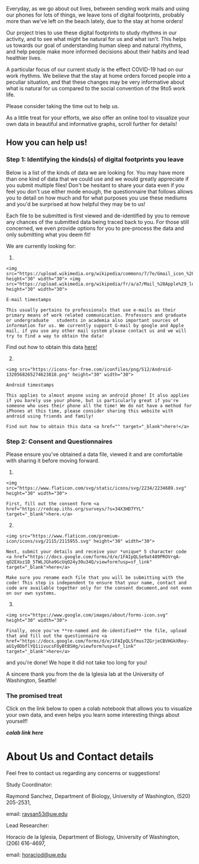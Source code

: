 Everyday, as we go about out lives, between sending work mails and using our phones for lots of things, we leave tons of digital footprints, probably more than we've left on the beach lately, due to the stay at home orders!

Our project tries to use these digital footprints to study rhythms in our activity, and to see what might be natural for us and what isn't. This helps us towards our goal of understanding human sleep and natural rhythms, and help people make more informed decisions about their habits and lead healthier lives.

A particular focus of our current study is the effect COVID-19 had on our work rhythms. We believe that the stay at home orders forced people into a peculiar situation, and that these changes may be very informative about what is natural for us compared to the social convention of the 9to5 work life.

Please consider taking the time out to help us. 

As a little treat for your efforts, we also offer an online tool to visualize your own data in beautiful and informative graphs, scroll further for details!


## How you can help us!

### Step 1: Identifying the kinds(s) of digital footprints you leave

Below is a list of the kinds of data we are looking for. You may have more than one kind of data that we could use and we would greatly appreciate if you submit multiple files! Don't be hesitant to share your data even if you feel you don't use either mode enough, the questionnaire that follows allows you to detail on how much and for what purposes you use these mediums and you'd be surprised at how helpful they may be to us!

Each file to be submitted is first viewed and de-identified by you to remove any chances of the submitted data being traced back to you. For those still concerned, we even provide options for you to pre-process the data and only submitting what you deem fit!

We are currently looking for:

1. 

    <img src="https://upload.wikimedia.org/wikipedia/commons/7/7e/Gmail_icon_%282020%29.svg" height="30" width="30"> <img src="https://upload.wikimedia.org/wikipedia/fr/a/a7/Mail_%28Apple%29_logo.png" height="30" width="30">

    E-mail timestamps

    This usually pertains to professionals that use e-mails as their primary means of work related communication. Professors and graduate or undergraduate   students in academia also important sources of information for us. We currently support G-mail by google and Apple mail, if you use any other mail system please contact us and we will try to find a way to obtain the data!

   Find out how to obtain this data <a href="" target="_blank">here!</a>

2. 

    <img src="https://icons-for-free.com/iconfiles/png/512/Android-1320568265274623818.png" height="30" width="30"> 

    Android timestamps

    This applies to almost anyone using an android phone! It also applies if you barely use your phone, but is particularly great if you're someone who uses their phone all the time! We do not have a method for iPhones at this time, please consider sharing this website with android using friends and family!

    Find out how to obtain this data <a href="" target="_blank">here!</a>
    
### Step 2: Consent and Questionnaires

Please ensure you've obtained a data file, viewed it and are comfortable with sharing it before moving forward. 

1.  

    <img src="https://www.flaticon.com/svg/static/icons/svg/2234/2234689.svg" height="30" width="30">

    First, fill out the consent form <a href="https://redcap.iths.org/surveys/?s=34X3HD7YYL" target="_blank">here.</a>

2.

    <img src="https://www.flaticon.com/premium-icon/icons/svg/2115/2115955.svg" height="30" width="30">

    Next, submit your details and receive your *unique* 5 character code <a href="https://docs.google.com/forms/d/e/1FAIpQLSe9at489PROVrqA-qO2EXoz1D_5TWLJGha9GcUqO24y30u34Q/viewform?usp=sf_link" target="_blank">here</a>

    Make sure you rename each file that you will be submitting with the code! This step is independent to ensure that your name, contact and code are available together only for the consent document,and not even on our own systems.

3.

    <img src="https://www.google.com/images/about/forms-icon.svg" height="30" width="30">

    Finally, once you've **re-named and de-identified** the file, upload that and fill out the questionnaire <a href="https://docs.google.com/forms/d/e/1FAIpQLSfmus7ZGrjeCBVHGkXRey-aU1y0DbflYQ1iivucsFOyBtBSHg/viewform?usp=sf_link" target="_blank">here</a>

and you're done! We hope it did not take too long for you!
   
A sincere thank you from the de la Iglesia lab at the University of Washington, Seattle!
   
### The promised treat

Click on the link below to open a colab notebook that allows you to visualize your own data, and even helps you learn some interesting things about yourself!

***colab link here*** 

# About Us and Contact details

Feel free to contact us regarding any concerns or suggestions!

Study Coordinator: 

Raymond Sanchez, Department of Biology, University of Washington, (520) 205-2531, 

email: <a href="mailto:raysan53@uw.edu">raysan53@uw.edu</a>

Lead Researcher: 

Horacio de la Iglesia, Department of Biology, University of Washington, (206) 616-4697, 

email: <a href="mailto:horaciod@uw.edu">horaciod@uw.edu</a>
